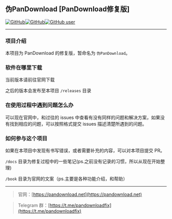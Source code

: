 ## 伪PanDownload [PanDownload修复版]

[![GitHub](https://img.shields.io/badge/Project-PanDownload--Fix-brightgreen?style=flat-square)](https://github.com/PanDownload-Fix/PanDownload-Fix)[![GitHub](https://img.shields.io/github/stars/PanDownload-Fix/PanDownload-Fix?style=flat-square)](https://github.com/PanDownload-Fix/PanDownload-Fix)[![GitHub user](https://img.shields.io/badge/author-PanDownload--Fix-brightgreen?style=flat-square)](https://github.com/PanDownload-Fix)

---

### 项目介绍

本项目为 PanDownload 的修复版，暂命名为 `伪PanDownload`。

### 软件在哪里下载

当前版本请前往官网下载

之后的版本会发布至本项目 `/releases` 目录

### 在使用过程中遇到问题怎么办

可以现在官网中，和过往的 issues 中查看有没有同样的问题和解决方案，如果没有找到相应的问题，可以按照格式提交 issues 描述清楚所遇到的问题。

### 如何参与这个项目

如果在本项目中发现有书写错误，或者需要补充的内容，可以对本项目提交 PR。

`/docs`  目录为修复过程中的一些笔记(ps.之前没有记录的习惯，所以从现在开始整理)

`/book`  目录为官网的文案（ps.主要是各种功能介绍，和帮助）

---

> 官网：[https://pandownload.net](https://pandownload.net)

> Telegram 群：[https://t.me/pandownloadfix](https://t.me/pandownloadfix)
